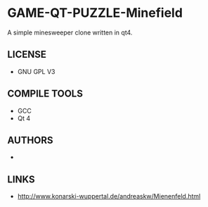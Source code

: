 # GAME-QT-PUZZLE-Minefield
A simple minesweeper clone written in qt4.

## LICENSE
* GNU GPL V3

## COMPILE TOOLS
* GCC
* Qt 4
 
## AUTHORS
* 

## LINKS
* http://www.konarski-wuppertal.de/andreaskw/Mienenfeld.html

